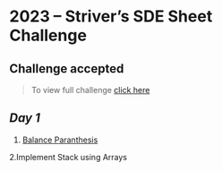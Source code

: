 # 2023 – Striver’s SDE Sheet Challenge
## Challenge accepted

> To view full challenge [click here](https://takeuforward.org/interviews/strivers-sde-sheet-challenge-2023/)


## *Day 1*
1. [Balance Paranthesis](https://takeuforward.org/data-structure/check-for-balanced-parentheses/)

2.Implement Stack using Arrays
